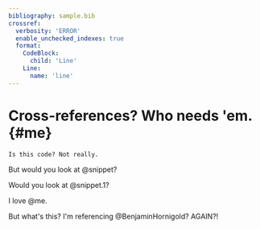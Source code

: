 ```yaml
---
bibliography: sample.bib
crossref:
  verbosity: 'ERROR'
  enable_unchecked_indexes: true
  format:
    CodeBlock:
      child: 'Line'
    Line:
      name: 'line'
---
```


# Cross-references? Who needs 'em. {#me}

```{#snippet}
Is this code? Not really.
```

But would you look at @snippet?

Would you look at @snippet.1?

I love @me.

But what's this? I'm referencing @BenjaminHornigold? AGAIN?!
